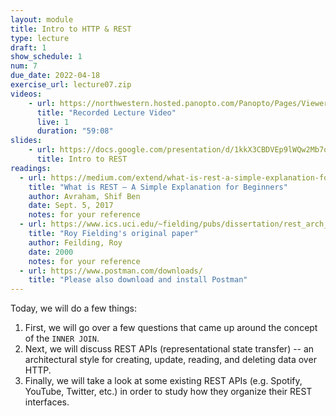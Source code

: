 ```yaml
---
layout: module
title: Intro to HTTP & REST
type: lecture
draft: 1
show_schedule: 1
num: 7
due_date: 2022-04-18
exercise_url: lecture07.zip
videos: 
    - url: https://northwestern.hosted.panopto.com/Panopto/Pages/Viewer.aspx?id=1a320376-af06-4ced-b817-ae27013301bc
      title: "Recorded Lecture Video"
      live: 1
      duration: "59:08"
slides:
    - url: https://docs.google.com/presentation/d/1kkX3CBDVEp9lWQw2Mb7o1_JFCcrmI_6bBXQYX6Rutcg/edit?usp=sharing
      title: Intro to REST
readings:
  - url: https://medium.com/extend/what-is-rest-a-simple-explanation-for-beginners-part-1-introduction-b4a072f8740f
    title: "What is REST — A Simple Explanation for Beginners"
    author: Avraham, Shif Ben 
    date: Sept. 5, 2017
    notes: for your reference
  - url: https://www.ics.uci.edu/~fielding/pubs/dissertation/rest_arch_style.htm
    title: "Roy Fielding's original paper"
    author: Feilding, Roy
    date: 2000
    notes: for your reference
  - url: https://www.postman.com/downloads/
    title: "Please also download and install Postman"
---
```


Today, we will do a few things: 
1. First, we will go over a few questions that came up around the concept of the `INNER JOIN`. 
1. Next, we will discuss REST APIs (representational state transfer) -- an architectural style for creating, update, reading, and deleting data over HTTP. 
1. Finally, we will take a look at some existing REST APIs (e.g. Spotify, YouTube, Twitter, etc.) in order to study how they organize their REST interfaces.
